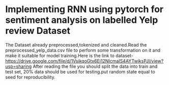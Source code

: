 # Implementing RNN using pytorch for sentiment analysis on labelled Yelp review Dataset
The Dataset already preprocessed,tokenized and cleaned.Read the preprocessed_yelp_data.csv file to perform some transformation on it and make it suitable for model training.Here is the link to dataset- https://drive.google.com/file/d/1VsikqoGtx6Ei12NIcmaIS4AYTwiksPJI/view?usp=sharing After reading the file you should split the data into train and test set, 20% data should be used for testing.put random state equal to seed for reproducibility.
